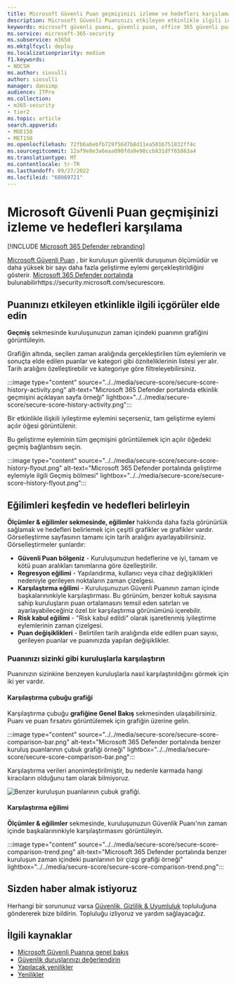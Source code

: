 ```yaml
---
title: Microsoft Güvenli Puan geçmişinizi izleme ve hedefleri karşılama
description: Microsoft Güvenli Puanınızı etkileyen etkinlikle ilgili içgörüler elde edin. Eğilimleri keşfedin ve hedefleri belirleyin.
keywords: microsoft güvenli puanı, güvenli puan, office 365 güvenli puanı, microsoft güvenlik puanı, Microsoft 365 Defender portalı, iyileştirme eylemleri
ms.service: microsoft-365-security
ms.subservice: m365d
ms.mktglfcycl: deploy
ms.localizationpriority: medium
f1.keywords:
- NOCSH
ms.author: siosulli
author: siosulli
manager: dansimp
audience: ITPro
ms.collection:
- m365-security
- tier2
ms.topic: article
search.appverid:
- MOE150
- MET150
ms.openlocfilehash: 72fb6abebfb729f56d7b8d11ea5016751832ff4c
ms.sourcegitcommit: 12af9e8e3a6eaa090fda9e98ccb831dff65863a4
ms.translationtype: MT
ms.contentlocale: tr-TR
ms.lasthandoff: 09/27/2022
ms.locfileid: "68069721"
---
```

# <a name="track-your-microsoft-secure-score-history-and-meet-goals"></a>Microsoft Güvenli Puan geçmişinizi izleme ve hedefleri karşılama

[!INCLUDE [Microsoft 365 Defender rebranding](../includes/microsoft-defender.md)]

[Microsoft Güvenli Puan](microsoft-secure-score.md) , bir kuruluşun güvenlik duruşunun ölçümüdür ve daha yüksek bir sayı daha fazla geliştirme eylemi gerçekleştirildiğini gösterir. [Microsoft 365 Defender portalında](microsoft-365-defender-portal.md) bulunabilirhttps://security.microsoft.com/securescore.

## <a name="gain-insights-into-activity-that-has-affected-your-score"></a>Puanınızı etkileyen etkinlikle ilgili içgörüler elde edin

**Geçmiş** sekmesinde kuruluşunuzun zaman içindeki puanının grafiğini görüntüleyin.

Grafiğin altında, seçilen zaman aralığında gerçekleştirilen tüm eylemlerin ve sonuçta elde edilen puanlar ve kategori gibi özniteliklerinin listesi yer alır. Tarih aralığını özelleştirebilir ve kategoriye göre filtreleyebilirsiniz.

:::image type="content" source="../../media/secure-score/secure-score-history-activity.png" alt-text="Microsoft 365 Defender portalında etkinlik geçmişini açıklayan sayfa örneği" lightbox="../../media/secure-score/secure-score-history-activity.png":::

Bir etkinlikle ilişkili iyileştirme eylemini seçerseniz, tam geliştirme eylemi açılır öğesi görüntülenir.

Bu geliştirme eyleminin tüm geçmişini görüntülemek için açılır öğedeki geçmiş bağlantısını seçin.

:::image type="content" source="../../media/secure-score/secure-score-history-flyout.png" alt-text="Microsoft 365 Defender portalında geliştirme eylemiyle ilgili Geçmiş bölmesi" lightbox="../../media/secure-score/secure-score-history-flyout.png":::

## <a name="discover-trends-and-set-goals"></a>Eğilimleri keşfedin ve hedefleri belirleyin

**Ölçümler & eğilimler sekmesinde, eğilimler** hakkında daha fazla görünürlük sağlamak ve hedefleri belirlemek için çeşitli grafikler ve grafikler vardır. Görselleştirme sayfasının tamamı için tarih aralığını ayarlayabilirsiniz. Görselleştirmeler şunlardır:

* **Güvenli Puan bölgeniz** - Kuruluşunuzun hedeflerine ve iyi, tamam ve kötü puan aralıkları tanımlarına göre özelleştirilir.
* **Regresyon eğilimi** - Yapılandırma, kullanıcı veya cihaz değişiklikleri nedeniyle gerileyen noktaların zaman çizelgesi.  
* **Karşılaştırma eğilimi** - Kuruluşunuzun Güvenli Puanının zaman içinde başkalarınınkiyle karşılaştırması. Bu görünüm, benzer koltuk sayısına sahip kuruluşların puan ortalamasını temsil eden satırları ve ayarlayabileceğiniz özel bir karşılaştırma görünümünü içerebilir.
* **Risk kabul eğilimi** - "Risk kabul edildi" olarak işaretlenmiş iyileştirme eylemlerinin zaman çizelgesi.
* **Puan değişiklikleri** - Belirtilen tarih aralığında elde edilen puan sayısı, gerileyen puanlar ve puanınızda yapılan değişiklikler.

### <a name="compare-your-score-to-organizations-like-yours"></a>Puanınızı sizinki gibi kuruluşlarla karşılaştırın

Puanınızın sizinkine benzeyen kuruluşlarla nasıl karşılaştırıldığını görmek için iki yer vardır.

#### <a name="comparison-bar-chart"></a>Karşılaştırma çubuğu grafiği

Karşılaştırma çubuğu **grafiğine Genel Bakış** sekmesinden ulaşabilirsiniz. Puanı ve puan fırsatını görüntülemek için grafiğin üzerine gelin. 

:::image type="content" source="../../media/secure-score/secure-score-comparison-bar.png" alt-text="Microsoft 365 Defender portalında benzer kuruluş puanlarının çubuk grafiği örneği" lightbox="../../media/secure-score/secure-score-comparison-bar.png":::

Karşılaştırma verileri anonimleştirilmiştir, bu nedenle karmada hangi kiracıların olduğunu tam olarak bilmiyoruz.

![Benzer kuruluşun puanlarının çubuk grafiği.](../../media/secure-score/secure-score-comparison-screenshot.png)

#### <a name="comparison-trend"></a>Karşılaştırma eğilimi

**Ölçümler & eğilimler** sekmesinde, kuruluşunuzun Güvenlik Puanı'nın zaman içinde başkalarınınkiyle karşılaştırmasını görüntüleyin.

:::image type="content" source="../../media/secure-score/secure-score-comparison-trend.png" alt-text="Microsoft 365 Defender portalında benzer kuruluşun zaman içindeki puanlarının bir çizgi grafiği örneği" lightbox="../../media/secure-score/secure-score-comparison-trend.png":::

## <a name="we-want-to-hear-from-you"></a>Sizden haber almak istiyoruz

Herhangi bir sorununuz varsa [Güvenlik, Gizlilik & Uyumluluk](https://techcommunity.microsoft.com/t5/Security-Privacy-Compliance/bd-p/security_privacy) topluluğuna göndererek bize bildirin. Topluluğu izliyoruz ve yardım sağlayacağız.

## <a name="related-resources"></a>İlgili kaynaklar

- [Microsoft Güvenli Puanına genel bakış](microsoft-secure-score.md)
- [Güvenlik duruşlarınızı değerlendirin](microsoft-secure-score-improvement-actions.md)
- [Yapılacak yenilikler](microsoft-secure-score-whats-coming.md)
- [Yenilikler](microsoft-secure-score-whats-new.md)
